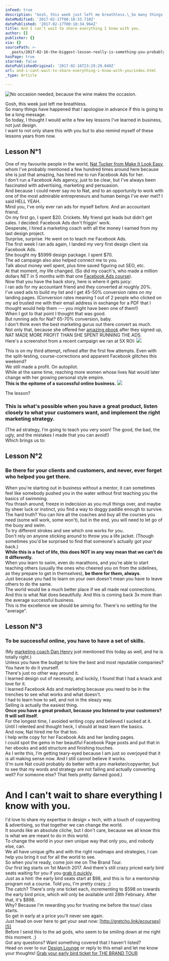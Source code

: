```yaml
---
inFeed: true
description: "Gosh, this week just left me breathless.\_So many things have happened that I apologise in advance if this is going to be a long message.So today, I thought I would write a few key lessons I’ve learned in business, not just design.I want to not only share this with you but to also remind myself of these lessons years from now."
dateModified: '2017-02-17T00:18:33.710Z'
datePublished: '2017-02-17T00:18:34.964Z'
title: And I can’t wait to share everything I know with you.
author: []
publisher: {}
via: {}
sourcePath: >-
  _posts/2017-02-16-the-biggest-lesson-really-is-something-you-probably-already.md
hasPage: true
starred: false
datePublishedOriginal: '2017-02-16T23:29:20.049Z'
url: and-i-cant-wait-to-share-everything-i-know-with-you/index.html
_type: Article

---
```

![No occasion needed, because the wine makes the occasion.](https://the-grid-user-content.s3-us-west-2.amazonaws.com/8fddfe5d-1638-4c63-9278-d68326018e0e.jpg)

Gosh, this week just left me breathless.   
So many things have happened that I apologise in advance if this is going to be a long message.  
So today, I thought I would write a few key lessons I've learned in business, not just design.  
I want to not only share this with you but to also remind myself of these lessons years from now.  

## **Lesson N°1**

One of my favourite people in the world, [Nat Tucker from Make It Look Easy][0], whom I've probably mentioned a few hundred times around here because she is just that amazing, has hired me to run Facebook Ads for her.  
I don't run a Facebook Ads agency, just to be clear, but I've always been fascinated with advertising, marketing and persuasion.   
And because I could never say no to Nat, and to an opportunity to work with one of the most admirable entrepreneurs and human beings I've ever met? I said HELL YEAH.  
Mind you, I've only ever ran ads for myself before. And an accountant friend.   
On my first go, I spent $20\. Crickets. My friend got leads but didn't get sales. I decided: Facebook Ads don't friggin' work.  
Desperate, I hired a marketing coach with all the money I earned from my last design project.  
Surprise, surprise. He went on to teach me Facebook Ads.  
The first week I ran ads again, I landed my very first design client via Facebook Ads.   
She bought my $5999 design package. I spent $70\.  
The ad campaign also also helped connect me to you.  
Talk about money well spent, plus time saved figuring out SEO, etc.  
At that moment, my life changed. (So did my coach's, who made a million dollars NET in 5 months with that one [Facebook Ads course][1]).  
Now that you have the back story, here is where it gets juicy:  
I ran ads for my accountant friend and they converted at roughly 20%.  
I've used ads to build my list and I get 45-50% conversion rates on my landing pages. (Conversion rates meaning 1 out of 2 people who clicked on my ad trusted me with their email address in exchange for a PDF that I thought would help them --- you might have been one of them!)  
When I got to that point I thought that was good.   
But running ads for Nat? 65-70% conversion, baby.   
I don't think even the best marketing gurus out there convert as much.  
Not only that, because she offered her [amazing ebook][2] after they signed up, NAT MADE MORE PROFIT THAN SHE SPENT RUNNING THE ADS.  
Here's a screenshot from a recent campaign we ran at 5X ROI:
![](https://the-grid-user-content.s3-us-west-2.amazonaws.com/ea1c68a2-3fcb-4564-81e6-0c0d1340962b.png)

This is on my third attempt, refined after the first few attempts. Even with the split-testing, course-corrections and apparent Facebook glitches this weekend?  
We still made a profit. On autopilot.  
While at the same time, reaching more women whose lives Nat would later change with her growing personal style empire.  
**This is the epitome of a successful online business.**
![](https://s3-us-west-2.amazonaws.com/the-grid-img/p/623e2a4d5dd3fa6b58b218ff59f635d7df352f04.png)

The lesson?

### This is what's possible when you have a great product, listen closely to what your customers want, and implement the right marketing strategy. 

(The ad strategy, I'm going to teach you very soon! The good, the bad, the ugly, and the mistakes I made that you can avoid!)  
Which brings us to:

## **Lesson N°2**

### Be there for your clients and customers, and never, ever forget who helped you get there. 

When you're starting out in business without a mentor, it can sometimes feel like somebody pushed you in the water without first teaching you the basics of swimming.   
You thrash around, freeze in indecision as you mull things over, and maybe by sheer luck or instinct, you find a way to doggy paddle enough to survive.  
The hard truth? You can hire all the coaches and buy all the courses you need (some will work, some won't), but in the end, you will need to let go of the buoy and swim.   
To try different strokes and see which one works for you.  
Don't rely on anyone sticking around to throw you a life jacket. (Though sometimes you'd be surprised to find that someone's actually got your back.)  
**While this is a fact of life, this does NOT in any way mean that we can't do it differently.**  
When you learn to swim, even do marathons, and you're able to start teaching others (usually the ones who cheered you on from the sidelines, as they prepare to get in themselves), **be there for them, always**.   
Just because you had to learn on your own doesn't mean you have to leave others to do the same.   
The world would be a much better place if we all made real connections.   
And this is what Nat does beautifully. And this is coming back 3x more than the average successful business.  
This is the excellence we should be aiming for. There's no settling for the "average".  

## **Lesson N°3**

### To be successful online, you have to have a set of skills.

(My [marketing coach Dan Henry][3] just mentioned this today as well, and he is totally right.)  
Unless you have the budget to hire the best and most reputable companies?  
You have to do it yourself.  
There's just no other way around it.   
I learned design out of necessity, and luckily, I found that I had a knack and love for it.   
I learned Facebook Ads and marketing because you need to be in the trenches to see what works and what doesn't.   
I had to learn how to sell, and not in the sleazy way.   
Selling is actually the easiest thing.  
**Once you have a great product, because you listened to your customers?   
It will sell itself.**  
For the longest time, I avoided writing copy and believed I sucked at it.   
Until I relented and thought heck, I should at least learn the basics.   
And now, Nat hired me for that too.   
I help write copy for her Facebook Ads and her landing pages.   
I could spot the gems in her beautiful Facebook Page posts and put that in her ebooks and add structure and finishing touches.  
As I write this, I'm getting teary-eyed because I am just so overjoyed that it is all making sense now. And I still cannot believe it works.  
(I'm sure Nat could probably do better with a pro marketer/copywriter, but to see that my words and strategy are not failing and actually converting well? For someone else? That feels pretty darned good.)  

# And I can't wait to share everything I know with you.

I'd love to share my expertise in design + tech, with a touch of copywriting & advertising, so that together we can change the world.  
It sounds like an absolute cliche, but I don't care, because we all know this is what we are meant to do in this world.  
To change the world in your own unique way that only you, and nobody else, can.  
We all have unique gifts and with the right roadmaps and strategies, I can help you bring it out for all the world to see.  
So when you're ready, come join me on The Brand Tour.   
Our first leg starts on 1st March 2017\. And there's still crazy priced early bird seats waiting for you if you [grab it quickly][4].   
Just as a hint: the early bird seats start at $98, and this is for a mentorship program not a course. Told you, I'm pretty crazy. ;)  
The catch? There's only one ticket each, incrementing to $598 on towards the early bird price, which will only be available until 28th February. After that, it's $898\.  
Why? Because I'm rewarding you for trusting me before the tour/ class starts.  
So get in early at a price you'll never see again.   
Just head on over here to get your seat now: [http://gretcho.link/ecourses][5]  
Before I send this to the ad gods, who seem to be smiling down at me right this moment. ;)  
Got any questions? Want something covered that I haven't listed?  
Head on over to our [Design Lounge][6] or reply to this email and let me know your thoughts! [Grab your early bird ticket for THE BRAND TOUR][7]

[0]: http://eightcorners.us13.list-manage2.com/track/click?u=7cd0ee9b8caa450bbc55bfd2b&id=4be7c78a01&e=2d0cdeeb8f
[1]: http://eightcorners.us13.list-manage.com/track/click?u=7cd0ee9b8caa450bbc55bfd2b&id=03e77ea6a5&e=2d0cdeeb8f
[2]: http://eightcorners.us13.list-manage.com/track/click?u=7cd0ee9b8caa450bbc55bfd2b&id=d5e5684fd0&e=2d0cdeeb8f
[3]: http://eightcorners.us13.list-manage.com/track/click?u=7cd0ee9b8caa450bbc55bfd2b&id=62ac87dd1a&e=2d0cdeeb8f
[4]: http://eightcorners.us13.list-manage2.com/track/click?u=7cd0ee9b8caa450bbc55bfd2b&id=2ac2f19697&e=2d0cdeeb8f
[5]: http://eightcorners.us13.list-manage1.com/track/click?u=7cd0ee9b8caa450bbc55bfd2b&id=d75a89edb6&e=2d0cdeeb8f
[6]: http://eightcorners.us13.list-manage.com/track/click?u=7cd0ee9b8caa450bbc55bfd2b&id=ad8c34617c&e=2d0cdeeb8f
[7]: http://gretcho.link/ecourses